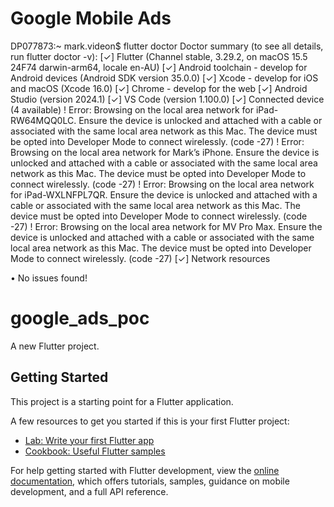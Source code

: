 # Google Mobile Ads

DP077873:~ mark.videon$ flutter doctor
Doctor summary (to see all details, run flutter doctor -v):
[✓] Flutter (Channel stable, 3.29.2, on macOS 15.5 24F74 darwin-arm64, locale en-AU)
[✓] Android toolchain - develop for Android devices (Android SDK version 35.0.0)
[✓] Xcode - develop for iOS and macOS (Xcode 16.0)
[✓] Chrome - develop for the web
[✓] Android Studio (version 2024.1)
[✓] VS Code (version 1.100.0)
[✓] Connected device (4 available)
    ! Error: Browsing on the local area network for iPad-RW64MQQ0LC. Ensure the device is unlocked and attached with a cable or associated with the same local area network as this Mac.
      The device must be opted into Developer Mode to connect wirelessly. (code -27)
    ! Error: Browsing on the local area network for Mark’s iPhone. Ensure the device is unlocked and attached with a cable or associated with the same local area network as this Mac.
      The device must be opted into Developer Mode to connect wirelessly. (code -27)
    ! Error: Browsing on the local area network for iPad-WXLNFPL7QR. Ensure the device is unlocked and attached with a cable or associated with the same local area network as this Mac.
      The device must be opted into Developer Mode to connect wirelessly. (code -27)
    ! Error: Browsing on the local area network for MV Pro Max. Ensure the device is unlocked and attached with a cable or associated with the same local area network as this Mac.
      The device must be opted into Developer Mode to connect wirelessly. (code -27)
[✓] Network resources

• No issues found!


# google_ads_poc

A new Flutter project.

## Getting Started

This project is a starting point for a Flutter application.

A few resources to get you started if this is your first Flutter project:

- [Lab: Write your first Flutter app](https://docs.flutter.dev/get-started/codelab)
- [Cookbook: Useful Flutter samples](https://docs.flutter.dev/cookbook)

For help getting started with Flutter development, view the
[online documentation](https://docs.flutter.dev/), which offers tutorials,
samples, guidance on mobile development, and a full API reference.
